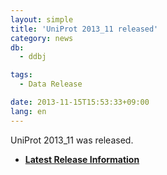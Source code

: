 ```yaml
---
layout: simple
title: 'UniProt 2013_11 released'
category: news
db:
  - ddbj

tags:
  - Data Release

date: 2013-11-15T15:53:33+09:00
lang: en
---
```


<html>

<p>UniProt 2013_11 was released.</p>

<ul>
    <li><b><a href="/latest-releases-e.html" title="breakdown_stats">Latest Release Information</a></b></li>
</ul>
</html>

